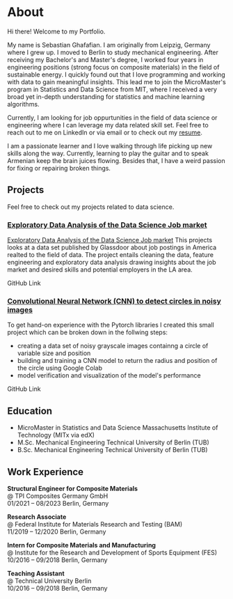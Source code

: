 # About
Hi there! Welcome to my Portfolio.

My name is Sebastian Ghafafian. I am originally from Leipzig, Germany where I grew up. I moved to Berlin to study mechanical engineering. After receiving my Bachelor's and Master's degree, I worked four years in engineering positions (strong focus on composite materials) in the field of sustainable energy. I quickly found out that I love programming and working with data to gain meaningful insights. This lead me to join the MicroMaster's program in Statistics and Data Science from MIT, where I received a very broad yet in-depth understanding for statistics and machine learning algorithms.

Currently, I am looking for job oppurtunities in the field of data science or engineering where I can leverage my data related skill set. Feel free to reach out to me on LinkedIn or via email or to check out my [resume](https://github.com/SebastianGhafafian/Portfolio/blob/main/docs/assets/resume/CV_SebastianGhafafian.pdf).

I am a passionate learner and I love walking through life picking up new skills along the way. Currently, learning to play the guitar and to speak Armenian keep the brain juices flowing. Besides that, I have a weird passion for fixing or repairing broken things.

## Projects

Feel free to check out my projects related to data science. 

### [Exploratory Data Analysis of the Data Science Job market](https://sebastianghafafian.github.io/Portfolio/EDA_Data_Science_Job_Market.html)
[Exploratory Data Analysis of the Data Science Job market](https://sebastianghafafian.github.io/Portfolio/EDA.html)
This projects looks at a data set published by Glassdoor about job postings in America realted to the field of data. The project entails cleaning the data, feature engineering and exploratory data analysis drawing insights about the job market and desired skills and potential employers in the LA area.

GitHub Link


### [Convolutional Neural Network (CNN) to detect circles in noisy images](https://sebastianghafafian.github.io/Portfolio/CNN.html)

To get hand-on experience with the Pytorch libraries I created this small project which can be broken down in the follwing steps:
* creating a data set of noisy grayscale images containng a circle of variable size and position
* building and training a CNN model to return the radius and position of the circle using Google Colab
* model verification and visualization of the model's performance

GitHub Link
  
## Education

* MicroMaster in Statistics and Data Science Massachusetts Institute of Technology (MITx via edX)
* M.Sc. Mechanical Engineering Technical University of Berlin (TUB)
* B.Sc. Mechanical Engineering Technical University of Berlin (TUB)

## Work Experience

**Structural Engineer for Composite Materials** \
@ TPI Composites Germany GmbH \
01/2021 – 08/2023 Berlin, Germany

**Research Associate** \
@ Federal Institute for Materials Research and Testing (BAM) \
11/2019 – 12/2020 Berlin, Germany

**Intern for Composite Materials and Manufacturing** \
@ Institute for the Research and Development of Sports Equipment (FES) \
10/2016 – 09/2018 Berlin, Germany

**Teaching Assistant** \
@ Technical University Berlin \
10/2016 – 09/2018 Berlin, Germany


